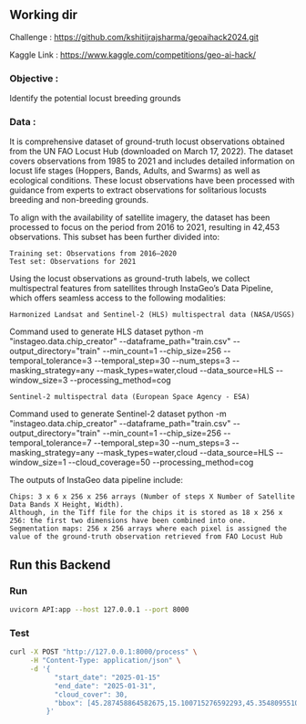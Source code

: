 ## Working dir 

Challenge : https://github.com/kshitijrajsharma/geoaihack2024.git 

Kaggle Link : https://www.kaggle.com/competitions/geo-ai-hack/

### Objective : 
Identify the potential  locust breeding grounds 

### Data : 

It is comprehensive dataset of ground-truth locust observations obtained from the UN FAO Locust Hub (downloaded on March 17, 2022). The dataset covers observations from 1985 to 2021 and includes detailed information on locust life stages (Hoppers, Bands, Adults, and Swarms) as well as ecological conditions. These locust observations have been processed with guidance from experts to extract observations for solitarious locusts breeding and non-breeding grounds.

To align with the availability of satellite imagery, the dataset has been processed to focus on the period from 2016 to 2021, resulting in 42,453 observations. This subset has been further divided into:

    Training set: Observations from 2016–2020
    Test set: Observations for 2021

Using the locust observations as ground-truth labels, we collect multispectral features from satellites through InstaGeo’s Data Pipeline, which offers seamless access to the following modalities:

    Harmonized Landsat and Sentinel-2 (HLS) multispectral data (NASA/USGS)

Command used to generate HLS dataset
python -m "instageo.data.chip_creator" --dataframe_path="train.csv" --output_directory="train" --min_count=1 --chip_size=256 --temporal_tolerance=3 --temporal_step=30 --num_steps=3 --masking_strategy=any --mask_types=water,cloud --data_source=HLS --window_size=3 --processing_method=cog

    Sentinel-2 multispectral data (European Space Agency - ESA)

Command used to generate Sentinel-2 dataset
python -m "instageo.data.chip_creator" --dataframe_path="train.csv" --output_directory="train" --min_count=1 --chip_size=256 --temporal_tolerance=7 --temporal_step=30 --num_steps=3 --masking_strategy=any --mask_types=water,cloud --data_source=HLS --window_size=1 --cloud_coverage=50 --processing_method=cog

The outputs of InstaGeo data pipeline include:

    Chips: 3 x 6 x 256 x 256 arrays (Number of steps X Number of Satellite Data Bands X Height, Width).
    Although, in the Tiff file for the chips it is stored as 18 x 256 x 256: the first two dimensions have been combined into one.
    Segmentation maps: 256 x 256 arrays where each pixel is assigned the value of the ground-truth observation retrieved from FAO Locust Hub



## Run this Backend 


### Run 

```bash
uvicorn API:app --host 127.0.0.1 --port 8000
```

### Test 


```bash
curl -X POST "http://127.0.0.1:8000/process" \
     -H "Content-Type: application/json" \
     -d '{
           "start_date": "2025-01-15"
           "end_date": "2025-01-31",
           "cloud_cover": 30,
           "bbox": [45.287458864582675,15.100715276592293,45.35480955103723,15.167070639141063]
         }'
```

